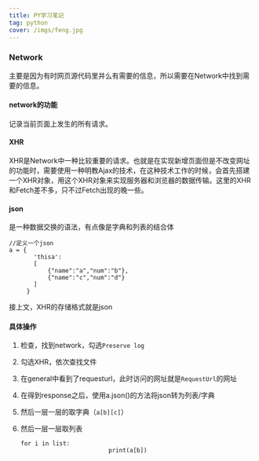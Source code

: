 ```yaml
---
title: PY学习笔记
tag: python
cover: /imgs/feng.jpg
---
```


### Network

  主要是因为有时网页源代码里并么有需要的信息，所以需要在Network中找到需要的信息。

#### network的功能

  记录当前页面上发生的所有请求。

#### XHR

  XHR是Network中一种比较重要的请求。也就是在实现新增页面但是不改变网址的功能时，需要使用一种明教Ajax的技术，在这种技术工作的时候，会首先搭建一个XHR对象，用这个XHR对象来实现服务器和浏览器的数据传输。这里的XHR和Fetch差不多，只不过Fetch出现的晚一些。

#### json

  是一种数据交换的语法，有点像是字典和列表的结合体

```
//定义一个json
a = {
       'thisa':
       [
           {"name":"a","num":"b"},
           {"name":"c","num":"d"}
       ]
     }
```

接上文，XHR的存储格式就是json

#### 具体操作

1. 检查，找到network，勾选`Preserve log`

2. 勾选XHR，依次查找文件

3. 在general中看到了requesturl，此时访问的网址就是`RequestUrl`的网址

4. 在得到response之后，使用a.json()的方法将json转为列表/字典

5. 然后一层一层的取字典（`a[b][c]`）

6. 然后一层一层取列表

   ```
   for i in list:
   							print(a[b])
   ```

 